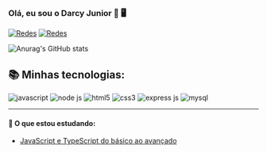 ### Olá, eu sou o Darcy Junior 👋 🖥️
[![Redes](https://img.shields.io/badge/GitHub-100000?style=for-the-badge&logo=github&logoColor=white)](https://github.com/DarcyJR)
[![Redes](https://img.shields.io/badge/LinkedIn-0077B5?style=for-the-badge&logo=linkedin&logoColor=white)](https://www.linkedin.com/in/darcy-aparecido-de-oliveira-junior/)

![Anurag's GitHub stats](https://github-readme-stats.vercel.app/api?username=DarcyJR&show_icons=true&theme=transparent)

## 📚 Minhas tecnologias:
<div style="display:inline-block">
<img alt="javascript" src="https://img.shields.io/badge/JavaScript-F7DF1E?style=for-the-badge&logo=javascript&logoColor=black">
<img alt="node js" src="https://img.shields.io/badge/Node.js-43853D?style=for-the-badge&logo=node.js&logoColor=white">
<img alt="html5" src="https://img.shields.io/badge/HTML5-E34F26?style=for-the-badge&logo=html5&logoColor=white">
<img alt="css3" src="https://img.shields.io/badge/CSS3-1572B6?style=for-the-badge&logo=css3&logoColor=white">
<img alt="express js" src="https://img.shields.io/badge/Express.js-404D59?style=for-the-badge">
<img alt="mysql" src="https://img.shields.io/badge/MySQL-00000F?style=for-the-badge&logo=mysql&logoColor=white">
</div><hr>

#### 📖 O que estou estudando:
- [JavaScript e TypeScript do básico ao avançado](https://www.udemy.com/course/curso-de-javascript-moderno-do-basico-ao-avancado/?kw=javascript&src=sac)
